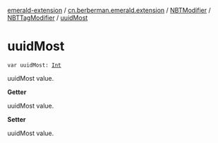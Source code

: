 [emerald-extension](../../../index.md) / [cn.berberman.emerald.extension](../../index.md) / [NBTModifier](../index.md) / [NBTTagModifier](index.md) / [uuidMost](.)

# uuidMost

`var uuidMost: `[`Int`](https://kotlinlang.org/api/latest/jvm/stdlib/kotlin/-int/index.html)

uuidMost value.

**Getter**

uuidMost value.

**Setter**

uuidMost value.

